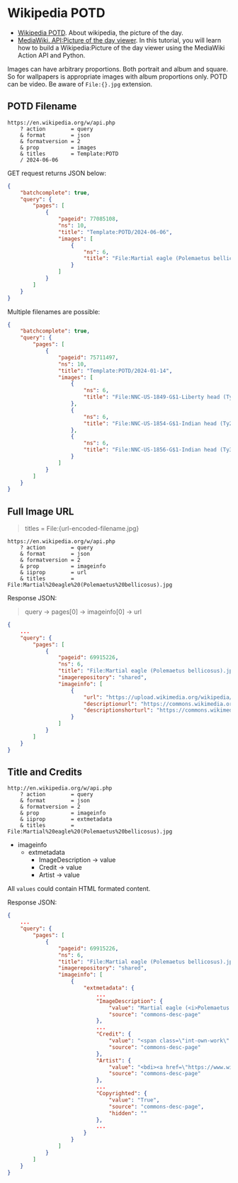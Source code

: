 # Wikipedia POTD

- [Wikipedia POTD](https://en.wikipedia.org/wiki/Wikipedia:Picture_of_the_day). About wikipedia, the picture of the day.
- [MediaWiki. API:Picture of the day viewer](https://www.mediawiki.org/wiki/API:Picture_of_the_day_viewer). In this tutorial, you will learn how to build a Wikipedia:Picture of the day viewer using the MediaWiki Action API and Python.

Images can have arbitrary proportions. Both portrait and album and square. So for wallpapers is appropriate images with album proportions only. POTD can be video. Be aware of `File:{}.jpg` extension.

## POTD Filename

```text
https://en.wikipedia.org/w/api.php
    ? action        = query
    & format        = json
    & formatversion = 2
    & prop          = images
    & titles        = Template:POTD
    / 2024-06-06
```

GET request returns JSON below:

```json
{
    "batchcomplete": true,
    "query": {
        "pages": [
            {
                "pageid": 77085108,
                "ns": 10,
                "title": "Template:POTD/2024-06-06",
                "images": [
                    {
                        "ns": 6,
                        "title": "File:Martial eagle (Polemaetus bellicosus).jpg"
                    }
                ]
            }
        ]
    }
}
```

Multiple filenames are possible:

```json
{
    "batchcomplete": true,
    "query": {
        "pages": [
            {
                "pageid": 75711497,
                "ns": 10,
                "title": "Template:POTD/2024-01-14",
                "images": [
                    {
                        "ns": 6,
                        "title": "File:NNC-US-1849-G$1-Liberty head (Ty1).jpg"
                    },
                    {
                        "ns": 6,
                        "title": "File:NNC-US-1854-G$1-Indian head (Ty2).jpg"
                    },
                    {
                        "ns": 6,
                        "title": "File:NNC-US-1856-G$1-Indian head (Ty3).jpg"
                    }
                ]
            }
        ]
    }
}
```

## Full Image URL

> titles = File:{url-encoded-filename.jpg}

```text
https://en.wikipedia.org/w/api.php
    ? action        = query
    & format        = json
    & formatversion = 2
    & prop          = imageinfo
    & iiprop        = url
    & titles        = File:Martial%20eagle%20(Polemaetus%20bellicosus).jpg
```

Response JSON:

> query → pages[0] → imageinfo[0] → url

```json
{
    ...
    "query": {
        "pages": [
            {
                "pageid": 69915226,
                "ns": 6,
                "title": "File:Martial eagle (Polemaetus bellicosus).jpg",
                "imagerepository": "shared",
                "imageinfo": [
                    {
                        "url": "https://upload.wikimedia.org/wikipedia/commons/6/61/Martial_eagle_%28Polemaetus_bellicosus%29.jpg",
                        "descriptionurl": "https://commons.wikimedia.org/wiki/File:Martial_eagle_(Polemaetus_bellicosus).jpg",
                        "descriptionshorturl": "https://commons.wikimedia.org/w/index.php?curid=67819541"
                    }
                ]
            }
        ]
    }
}
```

## Title and Credits

```text
http://en.wikipedia.org/w/api.php
    ? action        = query
    & format        = json
    & formatversion = 2
    & prop          = imageinfo
    & iiprop        = extmetadata
    & titles        = File:Martial%20eagle%20(Polemaetus%20bellicosus).jpg
```

- imageinfo
    - extmetadata
        - ImageDescription → value
        - Credit → value
        - Artist → value

All `values` could contain HTML formated content.

Response JSON:

```json
{
    ...
    "query": {
        "pages": [
            {
                "pageid": 69915226,
                "ns": 6,
                "title": "File:Martial eagle (Polemaetus bellicosus).jpg",
                "imagerepository": "shared",
                "imageinfo": [
                    {
                        "extmetadata": {
                            ...
                            "ImageDescription": {
                                "value": "Martial eagle (<i>Polemaetus bellicosus</i>), Matetsi Safari Area, Zimbabwe",
                                "source": "commons-desc-page"
                            },
                            ...
                            "Credit": {
                                "value": "<span class=\"int-own-work\" lang=\"en\">Own work</span>, from <a rel=\"nofollow\" class=\"external text\" href=\"https://www.sharpphotography.co.uk/\">Sharp Photography, sharpphotography.co.uk</a>",
                                "source": "commons-desc-page"
                            },
                            "Artist": {
                                "value": "<bdi><a href=\"https://www.wikidata.org/wiki/Q54800218\" class=\"extiw\" title=\"d:Q54800218\"><span title=\"Scottish wildlife photographer\">Charles J. Sharp</span></a>\n</bdi>",
                                "source": "commons-desc-page"
                            },
                            ...
                            "Copyrighted": {
                                "value": "True",
                                "source": "commons-desc-page",
                                "hidden": ""
                            },
                            ...
                        }
                    }
                ]
            }
        ]
    }
}
```
